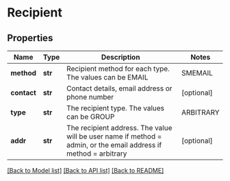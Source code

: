 # Recipient

## Properties
Name | Type | Description | Notes
------------ | ------------- | ------------- | -------------
**method** | **str** | Recipient method for each type.  The values can be EMAIL|SMEMAIL|VOICE|SMS              group: \&quot;method\&quot; not used             arbitrary: The method should be email.             admin: The method should be email, smsEmail, voice, sms, or defaultMethod;  | 
**contact** | **str** | Contact details, email address or phone number | [optional] 
**type** | **str** | The recipient type.  The values can be GROUP|ARBITRARY|ADMIN, where Admin &#x3D; a user, and Arbitrary &#x3D; an arbitrary email | 
**addr** | **str** | The recipient address.  The value will be user name if method &#x3D; admin, or the email address if method &#x3D; arbitrary | [optional] 

[[Back to Model list]](../README.md#documentation-for-models) [[Back to API list]](../README.md#documentation-for-api-endpoints) [[Back to README]](../README.md)



